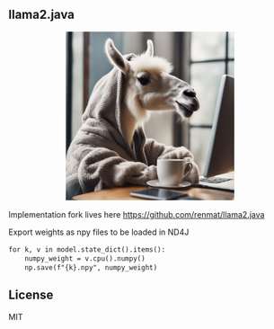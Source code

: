 ## llama2.java

<p align="center">
  <img src="assets/llama_c.jpg" width="300" height="300" alt="Llama Java">
</p>

Implementation fork lives here <a href="https://github.com/renmat/llama2.java">https://github.com/renmat/llama2.java</a>

Export weights as npy files to be loaded in ND4J
```
for k, v in model.state_dict().items():
    numpy_weight = v.cpu().numpy()
    np.save(f"{k}.npy", numpy_weight)
```
## License

MIT
